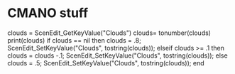 # CMANO stuff


clouds = ScenEdit_GetKeyValue("Clouds")
clouds= tonumber(clouds)
print(clouds) 
if clouds == nil then
clouds = .8;
ScenEdit_SetKeyValue("Clouds", tostring(clouds));
elseif clouds >= .1 then
clouds = clouds -.1;
ScenEdit_SetKeyValue("Clouds", tostring(clouds));
else
 clouds = .5;
ScenEdit_SetKeyValue("Clouds", tostring(clouds));
end
